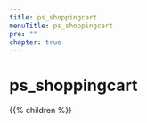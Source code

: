 ```yaml
---
title: ps_shoppingcart
menuTitle: ps_shoppingcart 
pre: ""
chapter: true
---
```

        
# ps_shoppingcart

{{% children %}}